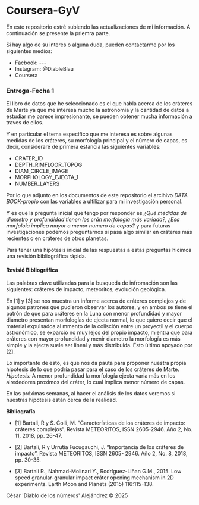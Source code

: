 # Coursera-GyV

En este repositorio estré subiendo las actualizaciones de mi información. A continuación se presente la priemra parte. 

Si hay algo de su interes o alguna duda, pueden contactarme por 
los siguientes medios:

- Facbook: ---
- Instagram: @DiableBlau
- Coursera

### Entrega-Fecha 1

El libro de datos que he seleccionado es el que habla acerca de los cráteres de Marte ya que me interesa mucho la astronomía y la cantidad de datos a estudiar me parece impresionante, se pueden obtener mucha información a traves de ellos.

Y en particular el tema específico que me interesa es sobre algunas medidas de los cráteres, su morfología principal y el número de capas, es decir, consideraré de primera estancia las siguientes variables:

- CRATER_ID
- DEPTH_RIMFLOOR_TOPOG
- DIAM_CIRCLE_IMAGE
- MORPHOLOGY_EJECTA_1
- NUMBER_LAYERS

Por lo que adjunto en los documentos de este repositorio el arcihivo *DATA BOOK-propio* con las variables a ultilizar para mi investigación personal.

Y es que la pregunta inicial que tengo por responder es *¿Qué medidas de diametro y profundidad tienen los crán morfología más variada?, ¿Esa morfoloía implica mayor o menor numero de capas?* y para futuras investigaciones podemos preguntarnos si pasa algo similar en cráteres más recientes o en cráteres de otros planetas. 

Para tener una hipótesis inicial de las respuestas a estas preguntas hicimos una revisión bibliográfica rápida.

#### Revisió Bibliográfica
Las palabras clave utilizadas para la busqueda de infromación son las siguientes: cráteres de impacto, meteoritos, evolución geológica.

En [1] y [3] se nos muestra un informe acerca de cráteres complejos y de algunos patrones que pudieron observar los autores, y en ambos se tiene el patrón de que para cráteres en la Luna con menor profundidad y mayor diametro presentan morfologías de ejecta normal, lo que quiere decir que el material expulsadoa al mmento de la colisción entre un proyectil y el cuerpo astronómico, se exparció no muy lejos del propio impacto, mientra que para cráteres con mayor profundidad y menir diametro la morfología es más simple y la ejecta suele ser lineal y más distribuida. Esto último apoyado por [2].

Lo importante de esto, es que nos da pauta para proponer nuestra propia hipotesis de lo que podría pasar para el caso de los cráteres de Marte. *Hipotesis:* A menor profundidad la morfología ejecta varia más en los alrededores proximos del cráter, lo cual implica menor número de capas.

En las próximas semanas, al hacer el análisis de los datos veremos si nuestras hipotesis están cerca de la realidad. 


**Bibliografía**

- [1] Bartali, R y S. Colli, M. “Características de los cráteres de impacto: cráteres complejos”. Revista METEORITOS, ISSN 2605-2946. Año 2, No. 11, 2018, pp. 26-47.

- [2] Bartali, R y Urrutia Fucugauchi, J. “Importancia de los cráteres de impacto”. Revista METEORITOS, ISSN 2605- 2946. Año 2, No. 8, 2018, pp. 30-35.

- [3] Bartali R., Nahmad-Molinari Y., Rodríguez-Liñan G.M., 2015. Low speed granular-granular impact cráter opening mechanism in 2D experiments. Earth Moon and Planets (2015) 116:115-138.


César 'Diablo de los números' Alejándrez &copy; 2025
